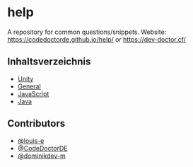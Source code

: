 # help
A repository for common questions/snippets.
Website: <https://codedoctorde.github.io/help/> or <https://dev-doctor.cf/>

## Inhaltsverzeichnis

* [Unity](./unity)
* [General](./general)
* [JavaScript](./js)
* [Java](./java)

## Contributors

* [@louis-e](https://github.com/louis-e)
* [@CodeDoctorDE](https://github.com/CodeDoctorDE)
* [@dominikdev-m](https://github.com/dominikdev-m)

